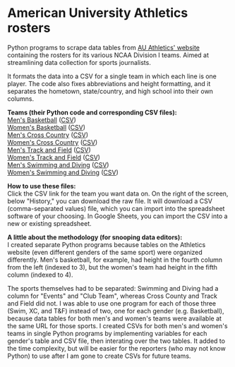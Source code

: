 # American University Athletics rosters

Python programs to scrape data tables from [AU Athletics' website](https://aueagles.com/) containing the rosters for its various NCAA Division I teams. Aimed at streamlining data collection for sports journalists.

It formats the data into a CSV for a single team in which each line is one player. The code also fixes abbreviations and height formatting, and it separates the hometown, state/country, and high school into their own columns.

**Teams (their Python code and corresponding CSV files):**\
[Men's Basketball](mbb-scrape.py) ([CSV](CSVs/aueagles-mbb-roster.csv))\
[Women's Basketball](wbb-scrape.py) ([CSV](CSVs/aueagles-wbb-roster.csv))\
[Men's Cross Country](xc-scrape.py) ([CSV](CSVs/aueagles-mxc-roster.csv))\
[Women's Cross Country](xc-scrape.py) ([CSV](CSVs/aueagles-wxc-roster.csv))\
[Men's Track and Field](tf-scrape.py) ([CSV](CSVs/aueagles-mtf-roster.csv))\
[Women's Track and Field](tf-scrape.py) ([CSV](CSVs/aueagles-wtf-roster.csv))\
[Men's Swimming and Diving](swim-dive-scrape.py) ([CSV](CSVs/aueagles-mswim-roster.csv))\
[Women's Swimming and Diving](swim-dive-scrape.py) ([CSV](CSVs/aueagles-wswim-roster.csv))

**How to use these files:**\
Click the CSV link for the team you want data on. On the right of the screen, below "History," you can download the raw file. It will download a CSV (comma-separated values) file, which you can import into the spreadsheet software of your choosing. In Google Sheets, you can import the CSV into a new or existing spreadsheet.

**A little about the methodology (for snooping data editors):**\
I created separate Python programs because tables on the Athletics website (even different genders of the same sport) were organized differently. Men's basketball, for example, had height in the fourth column from the left (indexed to 3), but the women's team had height in the fifth column (indexed to 4).

The sports themselves had to be separated: Swimming and Diving had a column for "Events" and "Club Team", whereas Cross County and Track and Field did not. I was able to use one program for each of those three (Swim, XC, and T&F) instead of two, one for each gender (e.g. Basketball), because data tables for both men's and women's teams were available at the same URL for those sports. I created CSVs for both men's and women's teams in single Python programs by implementing variables for each gender's table and CSV file, then interating over the two tables. It added to the time complexity, but will be easier for the reporters (who may not know Python) to use after I am gone to create CSVs for future teams.